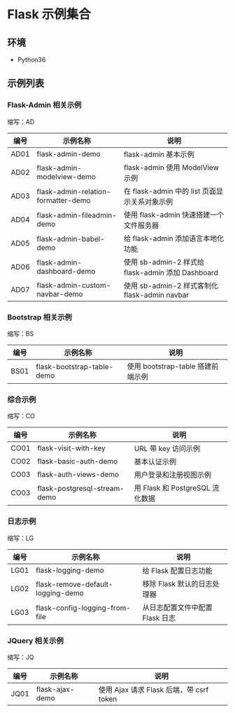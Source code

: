 # Flask 示例集合

## 环境

- Python36

## 示例列表

### Flask-Admin 相关示例

缩写：AD

| 编号 | 示例名称                            | 说明                                              |
| ---- | ----------------------------------- | ------------------------------------------------- |
| AD01 | flask-admin-demo                    | flask-admin 基本示例                              |
| AD02 | flask-admin-modelview-demo          | flask-admin 使用 ModelView 示例                   |
| AD03 | flask-admin-relation-formatter-demo | 在 flask-admin 中的 list 页面显示关系对象示例     |
| AD04 | flask-admin-fileadmin-demo          | 使用 flask-admin 快速搭建一个文件服务器           |
| AD05 | flask-admin-babel-demo              | 给 flask-admin 添加语言本地化功能                 |
| AD06 | flask-admin-dashboard-demo          | 使用 sb-admin-2 样式给 flask-admin 添加 Dashboard |
| AD07 | flask-admin-custom-navbar-demo      | 使用 sb-admin-2 样式客制化 flask-admin navbar     |

### Bootstrap 相关示例

缩写：BS

| 编号 | 示例名称                   | 说明                              |
| ---- | -------------------------- | --------------------------------- |
| BS01 | flask-bootstrap-table-demo | 使用 bootstrap-table 搭建前端示例 |

### 综合示例

缩写：CO

| 编号 | 示例名称                     | 说明                            |
| ---- | ---------------------------- | ------------------------------- |
| CO01 | flask-visit-with-key         | URL 带 key 访问示例             |
| CO02 | flask-basic-auth-demo        | 基本认证示例                    |
| CO03 | flask-auth-views-demo        | 用户登录和注册视图示例          |
| CO03 | flask-postgresql-stream-demo | 用 Flask 和 PostgreSQL 流化数据 |

### 日志示例

缩写：LG

| 编号 | 示例名称                          | 说明                            |
| ---- | --------------------------------- | ------------------------------- |
| LG01 | flask-logging-demo                | 给 Flask 配置日志功能           |
| LG02 | flask-remove-default-logging-demo | 移除 Flask 默认的日志处理器     |
| LG03 | flask-config-logging-from-file    | 从日志配置文件中配置 Flask 日志 |

### JQuery 相关示例

缩写：JQ

| 编号 | 示例名称        | 说明                                     |
| ---- | --------------- | ---------------------------------------- |
| JQ01 | flask-ajax-demo | 使用 Ajax 请求 Flask 后端，带 csrf token |

